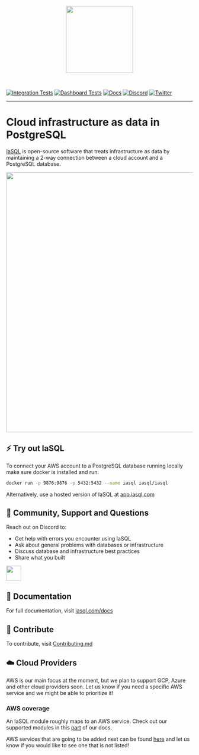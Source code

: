 <p align="center">
  <picture>
    <source media="(prefers-color-scheme: dark)" srcset="./site/static/img/logo_dark.png">
    <source media="(prefers-color-scheme: light)" srcset="/site/static/img/logo.png">
    <img width="180"/>
  </picture>
</p>

&nbsp;

[![Integration Tests](https://github.com/iasql/iasql/actions/workflows/tests.yml/badge.svg)](https://github.com/iasql/iasql/actions/workflows/tests.yml)
[![Dashboard Tests](https://github.com/iasql/iasql/actions/workflows/tests-dashboard.yml/badge.svg)](https://github.com/iasql/iasql/actions/workflows/tests-dashboard.yml)
[![Docs](https://img.shields.io/badge/docs-docusaurus-blue)](https://iasql.com/docs)
[![Discord](https://img.shields.io/badge/discord-iasql-purple)](https://discord.com/invite/machGGczea)
[![Twitter](https://img.shields.io/badge/twitter-iasql-9cf)](https://www.twitter.com/iasql)

---

# Cloud infrastructure as data in PostgreSQL

[IaSQL](https://iasql.com) is open-source software that treats infrastructure as data by maintaining a 2-way connection between a cloud account and a PostgreSQL database.

<picture>
  <source media="(prefers-color-scheme: dark)" srcset="./site/static/img/ec2-typewriter_dark.gif">
  <source media="(prefers-color-scheme: light)" srcset="/site/static/img/ec2-typewriter.gif">
  <img width="700"/>
</picture>

## ⚡️ Try out IaSQL

To connect your AWS account to a PostgreSQL database running locally make sure docker is installed and run:

```bash
docker run -p 9876:9876 -p 5432:5432 --name iasql iasql/iasql
```

Alternatively, use a hosted version of IaSQL at [app.iasql.com](https://app.iasql.com)

## 💬 Community, Support and Questions

Reach out on Discord to:

- Get help with errors you encounter using IaSQL
- Ask about general problems with databases or infrastructure
- Discuss database and infrastructure best practices
- Share what you built

<a href="https://discord.com/invite/machGGczea">
  <img src="https://discord.com/assets/ff41b628a47ef3141164bfedb04fb220.png" height="40px" />
</a>

## 📄 Documentation

For full documentation, visit [iasql.com/docs](https://iasql.com/docs)

## 🚀 Contribute

To contribute, visit [Contributing.md](https://github.com/iasql/iasql/blob/main/CONTRIBUTING.md)

## ☁️ Cloud Providers

AWS is our main focus at the moment, but we plan to support GCP, Azure and other cloud providers soon. Let us know if you need a specific AWS service and we might be able to prioritize it!

### AWS coverage

An IaSQL module roughly maps to an AWS service. Check out our supported modules in this [part](https://iasql.com/docs/modules/) of our docs. 

AWS services that are going to be added next can be found [here](https://github.com/iasql/iasql/issues?q=is%3Aissue+is%3Aopen+label%3A%22cloud+coverage%22) and let us know if you would like to see one that is not listed!
